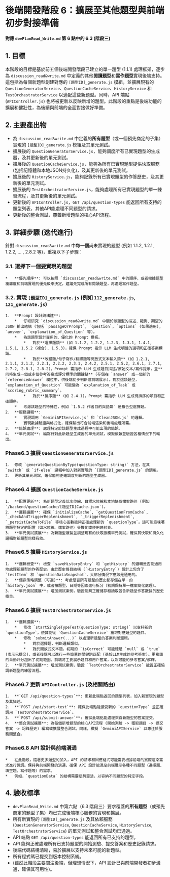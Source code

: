 # 後端開發階段 6：擴展至其他題型與前端初步對接準備

**對應 `devPlanRead_Write.md` 第 6 點中的 6.3 (階段三)**

## 1. 目標

本階段的目標是基於前五個後端開發階段已建立的單一題型 (1.1.1) 處理框架，逐步為 `discussion_read&write.md` 中定義的其他**閱讀題型**和**寫作題型**實現後端支持。這包括為每個新題型創建對應的 `[題型ID]_generate.js` 模組，並擴展現有的 `QuestionGeneratorService`、`QuestionCacheService`、`HistoryService` 和 `TestOrchestratorService` 以適配這些新題型。同時，API 端點 (`APIController.js`) 也將被更新以反映新增的題型。此階段的重點是後端功能的擴展和健壯性，為後續與前端的全面對接做好準備。

## 2. 主要產出物

*   為 `discussion_read&write.md` 中定義的**所有題型**（或一個預先商定的子集）實現的 `[題型ID]_generate.js` 模組及其單元測試。
*   擴展後的 `QuestionGeneratorService.js`，能夠調度所有已實現題型的生成器，及其更新後的單元測試。
*   擴展後的 `QuestionCacheService.js`，能夠為所有已實現題型提供快取服務 (包括記憶體和本地JSON持久化)，及其更新後的單元測試。
*   擴展後的 `HistoryService.js`，能夠記錄所有已實現題型的作答歷史，及其更新後的單元測試。
*   擴展後的 `TestOrchestratorService.js`，能夠處理所有已實現題型的單一練習流程，及其更新後的單元測試。
*   更新後的 `APIController.js`，`GET /api/question-types` 能返回所有支持的題型列表，其他API能處理不同題型的請求。
*   更新後的整合測試，覆蓋新增題型的核心API流程。

## 3. 詳細步驟 (迭代進行)

針對 `discussion_read&write.md` 中**每一個**尚未實現的題型 (例如 1.1.2, 1.2.1, 1.2.2, ... , 2.8.2 等)，重複以下子步驟：

### 3.1. 選擇下一個要實現的題型
    *   **優先順序**: 可以按照 `discussion_read&write.md` 中的順序，或者根據題型複雜度和前端實現的優先級來決定。建議先完成所有閱讀題型，再處理寫作題型。

### 3.2. 實現 `[題型ID]_generate.js` (例如 `112_generate.js`, `121_generate.js`)
    1.  **Prompt 設計與構建**:
        *   仔細研究 `discussion_read&write.md` 中關於該題型的描述、範例、期望的 JSON 輸出結構 (包括 `passageOrPrompt`, `question`, `options` (如果適用), `answer`, `explanation_of_Question` 等)。
        *   為該題型設計專用的、優化的 Prompt 模板。
            *   對於**選擇題類** (如 1.1.2, 1.2.2, 1.2.3, 1.3.1, 1.4.1, 1.5.1, 1.5.2 (複合), 1.5.3)，確保 Prompt 指示 LLM 生成明確的選項和正確答案標識。
            *   對於**改錯題/句子寫作/翻譯題等開放式文本輸入類** (如 1.2.1, 2.1.1, 2.1.2, 2.2.1, 2.2.2, 2.3.1, 2.4.2, 2.5.1, 2.5.2, 2.6.1, 2.7.1, 2.7.2, 2.8.1, 2.8.2)，Prompt 需指示 LLM 生成題目描述/原始文本/寫作提示，並**同時生成一個或多個參考答案或評分標準的關鍵點** (存儲在 `answer` 或一個新的 `referenceAnswer` 欄位中，供後端初步判斷或前端展示)。對於這類題型，`explanation_of_Question` 可能變為 `explanation_of_Task` 或 `scoring_rubric_summary`。
            *   對於**排序題** (如 2.4.1)，Prompt 需指示 LLM 生成待排序的項目和正確順序。
        *   考慮該題型的特殊性，例如 `1.5.2 作者目的與語氣` 是複合型選擇題。
    2.  **服務邏輯**:
        *   實現調用 `GeminiAPIService.js` 和 `CleanJSON.js` 的邏輯。
        *   實現數據驗證與格式化，確保輸出符合前端渲染和後端處理所需。
    3.  **錯誤處理**: 處理特定於該題型生成過程中可能出現的錯誤。
    4.  **單元測試**: 編寫針對此新題型生成器的單元測試，模擬依賴並驗證各種情況下的輸出。

### Phase6.3 擴展 `QuestionGeneratorService.js`
    1.  修改 `generateQuestionByType(questionType: string)` 方法，在其 `switch` 或 `if-else` 邏輯中加入對新實現的 `[題型ID]_generate.js` 的調用。
    2.  更新其單元測試，確保能夠正確調度到新的題型生成器。

### Phase6.4 擴展 `QuestionCacheService.js`
    1.  **配置更新**: 為新題型定義低水位線、目標水位線和本地快取檔案路徑 (例如 `/backend/questionCache/[題型ID]Cache.json`)。
    2.  **邏輯擴展**: 確保 `initializeCache`, `getQuestionFromCache`, `_checkAndTriggerReplenishment`, `_triggerReplenishment`, `_persistCacheToFile` 等核心函數能夠正確處理新的 `questionType`。這可能意味著將題型特定的配置（如水位線、檔案路徑）參數化或使用映射表。
    3.  **單元測試擴展**: 為新題型複製並調整現有的快取服務單元測試，確保其快取和持久化邏輯對新題型同樣有效。

### Phase6.5 擴展 `HistoryService.js`
    1.  **邏輯檢查**: 檢查 `saveHistoryEntry` 和 `getHistory` 的邏輯是否能通用地處理新題型的作答歷史。由於歷史條目結構 (`HistoryEntry`) 設計上包含了 `testItem` 和 `questionDataSnapshot`，大部分情況下應該是通用的。
    2.  **儲存策略調整 (可選)**: 考慮是否所有題型的歷史都存儲在單一的 `history.json` 中，或者按題型、日期等因素進行拆分（初期保持單一檔案簡化處理）。
    3.  **單元測試擴展**: 增加測試案例，驗證能夠正確儲存和讀取包含新題型作答數據的歷史條目。

### Phase6.6 擴展 `TestOrchestratorService.js`
    1.  **邏輯擴展**:
        *   修改 `startSingleTypeTest(questionType: string)` 以支持新的 `questionType`，使其能從 `QuestionCacheService` 獲取對應題型的題目。
        *   修改 `submitAnswer(...)` 以處理新題型的答案判斷邏輯。
            *   對於選擇題，判斷邏輯類似。
            *   對於開放式文本題，初期的 `isCorrect` 可能總是 `null` 或 `true` (表示已提交)，或者後端可以進行一些簡單的關鍵詞匹配 (基於LLM生成的參考答案)。更複雜的自動評分超出了初期範圍。前端將主要展示題目和用戶答案，以及可能的參考答案/解釋。
    2.  **單元測試擴展**: 增加測試案例，驗證 `TestOrchestratorService` 能否正確協調新題型的練習流程。

### Phase6.7 更新 `APIController.js` (及相關路由)
    1.  **`GET /api/question-types`**: 更新此端點返回的題型列表，加入新實現的題型及其描述。
    2.  **`POST /api/start-test`**: 確保此端點能接受新的 `questionType` 並正確調用 `TestOrchestratorService`。
    3.  **`POST /api/submit-answer`**: 確保此端點能處理來自新題型的答案提交。
    4.  **整合測試擴展**: 為每個新增題型的核心API流程 (開始測驗 -> 獲取題目 -> 提交答案 -> 記錄歷史) 編寫或擴展整合測試。同樣，模擬 `GeminiAPIService` 以專注於服務間整合。

### Phase6.8 API 設計與前端溝通
    *   在此階段，隨著更多題型的加入，API 的請求和回應格式可能需要根據前端的實際渲染需求進行微調。保持與前端開發的溝通，確保 API 設計能滿足前端展示各種不同題型（選擇題、填空題、寫作題等）的需求。
    *   例如，`questionData` 的結構需要足夠靈活，以容納不同題型的特定字段。

## 4. 驗收標準

*   `devPlanRead_Write.md` 中第六點（6.3 階段三）要求覆蓋的**所有題型**（或預先商定的題型子集）均已完成後端核心服務的實現和擴展。
*   所有新實現的 `[題型ID]_generate.js` 及其依賴服務 (`QuestionGeneratorService`, `QuestionCacheService`, `HistoryService`, `TestOrchestratorService`) 的單元測試和整合測試均已通過。
*   API 端點 `GET /api/question-types` 能返回所有已支持的題型。
*   API 能夠正確處理所有已支持題型的開始測驗、提交答案和歷史記錄請求。
*   後端代碼結構清晰，易於擴展以支持未來可能的新題型。
*   所有程式碼已提交到版本控制系統。
*   (雖然此階段主要關注後端，但理想情況下，API 設計已與前端開發者初步溝通，確保其可用性)。 